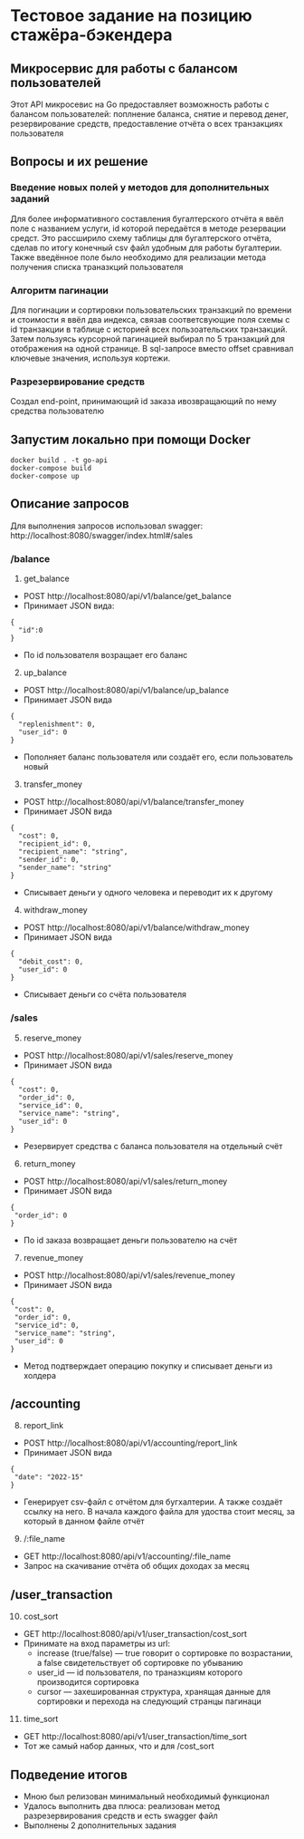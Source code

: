 # Тестовое задание на позицию стажёра-бэкендера
## Микросервис для работы с балансом пользователей

Этот API микросевис на Go предоставляет возможность работы с балансом пользователей: поплнение баланса, снятие и перевод денег, резервирование средств, предоставление отчёта о всех транзакциях пользователя

## Вопросы и их решение

### Введение новых полей у методов для дополнительных заданий
Для более информативного составления бугалтерского отчёта я ввёл поле с названием услуги, id которой передаётся в методе резервации средст. Это рассширило схему таблицы для бугалтерского отчёта, сделав по итогу конечный csv файл удобным для работы бугалтерии. Также введённое поле было необходимо для реализации метода получения списка траназкций пользователя

### Алгоритм пагинации
Для погинации и сортировки пользовательских транзакций по времени и стоимости я ввёл два индекса, связав соответсвующие поля схемы с id транзакции в таблице с историей всех пользоательских транзакций. Затем пользуясь курсорной пагинацией выбирал по 5 транзакций для отображения на одной странице. В sql-запросе вместо offset сравнивал ключевые значения, используя кортежи.

### Разрезервирование средств
Создал end-point, принимающий id заказа ивозвращающий по нему средства пользователю

## Запустим локально при помощи Docker

```
docker build . -t go-api
docker-compose build
docker-compose up
```

## Описание запросов
Для выполнения запросов использовал swagger:
http://localhost:8080/swagger/index.html#/sales

### /balance
1. get_balance
  - POST http://localhost:8080/api/v1/balance/get_balance
  - Принимает JSON вида:
  ```
  {
    "id":0
  }
  ```
  - По id пользователя возращает его баланс
2. up_balance
  - POST http://localhost:8080/api/v1/balance/up_balance
  - Принимает JSON вида
  ```
  {
    "replenishment": 0, 
    "user_id": 0
  }
  ```
  - Пополняет баланс пользователя или создаёт его, если пользователь новый
3. transfer_money
  - POST http://localhost:8080/api/v1/balance/transfer_money
  - Принимает JSON вида
  ```
  {
    "cost": 0,
    "recipient_id": 0,
    "recipient_name": "string",
    "sender_id": 0,
    "sender_name": "string"
  }
  ```
  - Списывает деньги у одного человека и переводит их к другому
 4. withdraw_money
  - POST http://localhost:8080/api/v1/balance/withdraw_money
  - Принимает JSON вида
  ```
  {
    "debit_cost": 0,
    "user_id": 0
  }
  ```
  - Списывает деньги со счёта пользователя 

### /sales
5. reserve_money
  - POST http://localhost:8080/api/v1/sales/reserve_money
  - Принимает JSON вида
  ```
  {
    "cost": 0,
    "order_id": 0,
    "service_id": 0,
    "service_name": "string",
    "user_id": 0
  }
  ```
  - Резервирует средства с баланса пользователя на отдельный счёт
 6. return_money
  - POST http://localhost:8080/api/v1/sales/return_money
  - Принимает JSON вида
   ```
  {
    "order_id": 0
  }
  ```
  - По id заказа возвращает деньги пользователю на счёт
7. revenue_money
  - POST http://localhost:8080/api/v1/sales/revenue_money
  - Принимает JSON вида
   ```
  {
    "cost": 0,
    "order_id": 0,
    "service_id": 0,
    "service_name": "string",
    "user_id": 0
  }
  ```
  - Метод подтверждает операцию покупку и списывает деньги из холдера

## /accounting
8. report_link
  - POST http://localhost:8080/api/v1/accounting/report_link
  - Принимает JSON вида
   ```
  {
    "date": "2022-15"
  }
  ```
  - Генерирует csv-файл с отчётом для бугхалтерии. А также создаёт ссылку на него. В начала каждого файла для удоства стоит месяц, за который в данном файле отчёт
9. /:file_name
  - GET http://localhost:8080/api/v1/accounting/:file_name
  - Запрос на скачивание отчёта об общих доходах за месяц

## /user_transaction
10. cost_sort
  - GET http://localhost:8080/api/v1/user_transaction/cost_sort
  - Принимате на вход параметры из url:
    - increase (true/false) — true говорит о сортировке по возрастании, а false свидетельствует об сортировке по убыванию
    - user_id — id пользователя, по траназкциям которого производится сортировка
    - cursor — захешированная структура, хранящая данные для сортировки и перехода на следующий странцы пагинаци
11. time_sort
  - GET http://localhost:8080/api/v1/user_transaction/time_sort
  - Тот же самый набор данных, что и для /cost_sort

## Подведение итогов
- Мною был релизован минимальный необходимый функционал
- Удалось выполнить два плюса: реализован метод разрезервирования средств и есть swagger файл
- Выполнены 2 дополнительных задания
